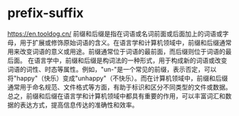 # prefix-suffix
https://en.tooldog.cn/
前缀和后缀是指在词语或名词前面或后面加上的词语或字母，用于扩展或修饰原始词语的含义。在语言学和计算机领域中，前缀和后缀通常用来改变词语的意义或用途。前缀通常位于词语的最前面，而后缀则位于词语的最后面。
在语言学中，前缀和后缀是构词法的一种形式，用于构成新的词语或改变词语的词性、时态等属性。例如，"un-"是一个常见的前缀，表示否定，可以将"happy"（快乐）变成"unhappy"（不快乐）。而在计算机领域中，前缀和后缀通常用于命名规范、文件格式等方面，有助于标识和区分不同类型的文件或数据。
总之，前缀和后缀在语言学和计算机领域中都具有重要的作用，可以丰富词汇和数据的表达方式，提高信息传达的准确性和效率。
